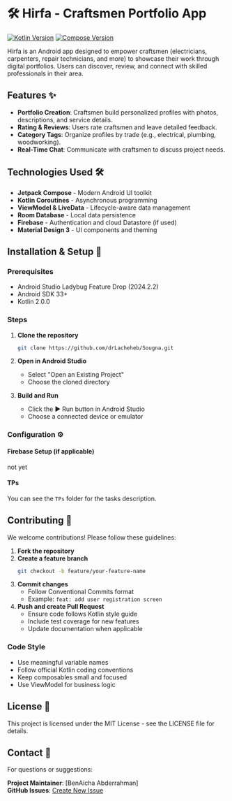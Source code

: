 # 🛠️ Hirfa - Craftsmen Portfolio App

[![Kotlin Version](https://img.shields.io/badge/Kotlin-2.0.0-blue.svg)](https://kotlinlang.org)
[![Compose Version](https://img.shields.io/badge/Jetpack%20Compose-1.10.0-brightgreen)](https://developer.android.com/jetpack/compose)

Hirfa is an Android app designed to empower craftsmen (electricians, carpenters, repair technicians, and more) to showcase their work through digital portfolios. Users can discover, review, and connect with skilled professionals in their area.

## Features ✨
- **Portfolio Creation**: Craftsmen build personalized profiles with photos, descriptions, and service details.
- **Rating & Reviews**: Users rate craftsmen and leave detailed feedback.
- **Category Tags**: Organize profiles by trade (e.g., electrical, plumbing, woodworking).
- **Real-Time Chat**: Communicate with craftsmen to discuss project needs.

## Technologies Used 🛠️
- **Jetpack Compose** - Modern Android UI toolkit
- **Kotlin Coroutines** - Asynchronous programming
- **ViewModel & LiveData** - Lifecycle-aware data management
- **Room Database** - Local data persistence
- **Firebase** - Authentication and cloud Datastore (if used)
- **Material Design 3** - UI components and theming

## Installation & Setup 🚀

### Prerequisites
- Android Studio Ladybug Feature Drop (2024.2.2)
- Android SDK 33+
- Kotlin 2.0.0

### Steps
1. **Clone the repository**
   ```bash
   git clone https://github.com/drLacheheb/Sougna.git
   ```
2. **Open in Android Studio**
    - Select "Open an Existing Project"
    - Choose the cloned directory

3. **Build and Run**
    - Click the ▶️ Run button in Android Studio
    - Choose a connected device or emulator

### Configuration ⚙️

#### Firebase Setup (if applicable)
not yet

#### TPs
You can see the `TPs` folder for the tasks description.

## Contributing 🤝
We welcome contributions! Please follow these guidelines:

1. **Fork the repository**
2. **Create a feature branch**
   ```bash
   git checkout -b feature/your-feature-name
   ```
3. **Commit changes**
    - Follow Conventional Commits format
    - Example: `feat: add user registration screen`
4. **Push and create Pull Request**
    - Ensure code follows Kotlin style guide
    - Include test coverage for new features
    - Update documentation when applicable

### Code Style
- Use meaningful variable names
- Follow official Kotlin coding conventions
- Keep composables small and focused
- Use ViewModel for business logic

## License 📄
This project is licensed under the MIT License - see the LICENSE file for details.

## Contact 📧
For questions or suggestions:

**Project Maintainer**: [BenAicha Abderrahman]   
**GitHub Issues**: [Create New Issue](#)

